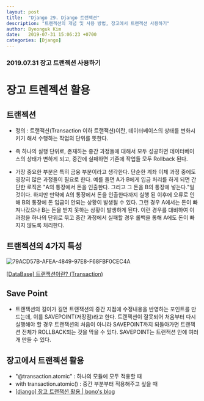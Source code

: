 ```yaml
---
layout: post
title:  "Django 29. Django 트랜젝션"
description: "트렌젝션의 개념 및 사용 방법, 장고에서 트랜젝션 사용하기"
author: Byeonguk Kim
date:   2019-07-31 15:06:23 +0700
categories: [Django]
---
```


### 2019.07.31 장고 트랜젝션 사용하기

# 장고 트렌젝션 활용

## 트랜젝션

* 정의 : 트랜잭션(Transaction 이하 트랜잭션)이란, 데이터베이스의 상태를 변화시키기 해서 수행하는 작업의 단위를 뜻한다.

* 즉 하나의 실행 단위로, 존재하는 중간 과정들에 대해서 모두 성공하면 데이터베이스의 상태가 변하게 되고, 중간에 실패하면 기존에 작업들 모두 Rollback 된다. 

* 가장 중요한 부분은 특히 금융 부분이라고 생각한다. 단순한 계좌 이체 과정 중에도 굉장히 많은 과정들이 필요로 한다. 예를 들면 A가 B에게 입금 처리를 하게 되면 간단한 로직은 "A의 통장에서 돈을 인출한다. 그리고 그 돈을 B의 통장에 넣는다."일 것이다. 하지만 만약에 A의 통장에서 돈을 인출한다까지 실행 된 이후에 오류로 인해 B의 통장에 돈 입금이 안되는 상황이 발생될 수 있다.  그런 경우  A에서는 돈이 빠져나갔으나 B는 돈을 받지 못하는 상황이 발생하게 된다. 이런 경우를 대비하여 이 과정을 하나의 단위로 묶고 중간 과정에서 실패할 경우 롤백을 통해 A에도 돈이 빠지지 않도록 처리한다.

## 트랜젝션의 4가지 특성


![79ACD57B-AFEA-4849-97E8-F68FBF0CEC4A](https://user-images.githubusercontent.com/46436843/62172628-dea9fc00-b36d-11e9-8c55-b228af91ea9e.png)



[[DataBase] 트랜잭션이란? (Transaction)](https://limkydev.tistory.com/100)

## Save Point

* 트랜잭션의 길이가 길면 트랜잭션의 중간 지점에 수정내용을 반영하는 포인트를 만드는데, 이를 SAVEPOINT(저장점)라고 한다. 트랜잭션이 잘못되어 처음부터 다시 실행해야 할 경우 트랜잭션의 처음이 아니라 SAVEPOINT까지 되돌아가면 트랜잭션 전체가 ROLLBACK되는 것을 막을 수 있다. SAVEPOINT는 트랜잭션 안에 여러 개 만들 수 있다. 

## 장고에서 트랜젝션 활용
* "@transaction.atomic" : 하나의 모듈에 모두 적용할 때
* with transaction.atomic() : 중간 부분부터 적용해주고 싶을 때 
* [[django] 장고 트랜잭션 활용 | bono's blog](https://blueshw.github.io/2016/01/16/django-migration/)








